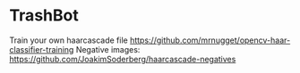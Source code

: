 # TrashBot

Train your own haarcascade file https://github.com/mrnugget/opencv-haar-classifier-training
  Negative images: https://github.com/JoakimSoderberg/haarcascade-negatives
